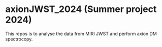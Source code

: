 # axionJWST_2024 (Summer project 2024)

This repos is to analyse the data from MIRI JWST and perform axion DM spectrocopy. 
